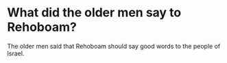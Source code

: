 # What did the older men say to Rehoboam?

The older men said that Rehoboam should say good words to the people of Israel.
